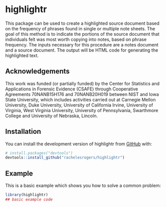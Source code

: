 
<!-- README.md is generated from README.Rmd. Please edit that file -->

# highlightr

<!-- badges: start -->
<!-- badges: end -->

This package can be used to create a highlighted source document based
on the frequency of phrases found in single or multiple note sheets. The
goal of this method is to indicate the portions of the source document
that individuals felt was most worth copying into notes, based on phrase
frequency. The inputs necessary for this procedure are a notes document
and a source document. The output will be HTML code for generating the
highlighted text.

## Acknowledgements

This work was funded (or partially funded) by the Center for Statistics
and Applications in Forensic Evidence (CSAFE) through Cooperative
Agreements 70NANB15H176 and 70NANB20H019 between NIST and Iowa State
University, which includes activities carried out at Carnegie Mellon
University, Duke University, University of California Irvine, University
of Virginia, West Virginia University, University of Pennsylvania,
Swarthmore College and University of Nebraska, Lincoln.

## Installation

You can install the development version of highlightr from
[GitHub](https://github.com/) with:

``` r
# install.packages("devtools")
devtools::install_github("rachelesrogers/highlightr")
```

## Example

This is a basic example which shows you how to solve a common problem:

``` r
library(highlightr)
## basic example code
```
